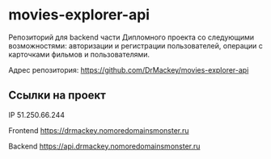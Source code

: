 # movies-explorer-api

Репозиторий для backend части Дипломного проекта со следующими возможностями: авторизации и регистрации пользователей, операции с карточками фильмов и пользователями.

Адрес репозитория: https://github.com/DrMackey/movies-explorer-api

## Ссылки на проект

IP 51.250.66.244

Frontend https://drmackey.nomoredomainsmonster.ru

Backend https://api.drmackey.nomoredomainsmonster.ru
